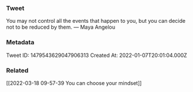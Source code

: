 ### Tweet
You may not control all the events that happen to you, but you can decide not to be reduced by them. — Maya Angelou

### Metadata
Tweet ID: 1479543629047906313
Created At: 2022-01-07T20:01:04.000Z

### Related
[[2022-03-18 09-57-39 You can choose your mindset]]

